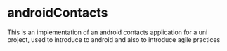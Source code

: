 androidContacts
===============

This is an implementation of an android contacts application for a uni project, used to introduce to android and also to introduce agile practices
